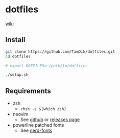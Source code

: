 # dotfiles
[wiki](https://github.com/TamDik/dotfiles/wiki)

## Install
```sh
git clone https://github.com/TamDik/dotfiles.git
cd dotfiles

# export DOTFILES=~/path/to/dotfiles

./setup.sh
```

## Requirements
* zsh
    * `chsh -s $(which zsh)`
* neovim
    * See [github](https://github.com/neovim/neovim) or [releases page](https://github.com/neovim/neovim/releases/)
* powerline patched fonts 
    * See [nerd-fonts](https://github.com/ryanoasis/nerd-fonts/blob/master/readme.md#font-installation)
